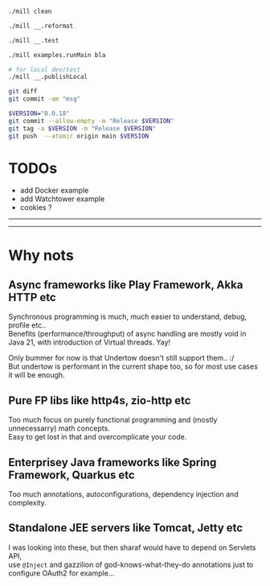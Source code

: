 


```sh

./mill clean

./mill __.reformat

./mill __.test

./mill examples.runMain bla

# for local dev/test
./mill __.publishLocal

git diff
git commit -am "msg"

$VERSION="0.0.18"
git commit --allow-empty -m "Release $VERSION"
git tag -a $VERSION -m "Release $VERSION"
git push  --atomic origin main $VERSION


```

# TODOs

- add Docker example
- add Watchtower example
- cookies ?


---
---

# Why nots

## Async frameworks like Play Framework, Akka HTTP etc
Synchronous programming is much, much easier to understand, debug, profile etc..  
Benefits (performance/throughput) of async handling are mostly void in Java 21, with introduction of Virtual threads. Yay! 

Only bummer for now is that Undertow doesn't still support them.. :/  
But undertow is performant in the current shape too, so for most use cases it will be enough.

## Pure FP libs like http4s, zio-http etc

Too much focus on purely functional programming and (mostly unnecessarry) math concepts.  
Easy to get lost in that and overcomplicate your code.

## Enterprisey Java frameworks like Spring Framework, Quarkus etc
Too much annotations, autoconfigurations, dependency injection and complexity.

## Standalone JEE servers like Tomcat, Jetty etc
I was looking into these, but then sharaf would have to depend on Servlets API,  
use `@Inject` and gazzilion of god-knows-what-they-do annotations just to configure OAuth2 for example...
